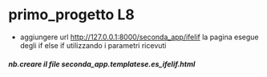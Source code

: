 # primo_progetto L8
 - aggiungere url 
 http://127.0.0.1:8000/seconda_app/ifelif
 la pagina esegue degli if else if utilizzando i parametri ricevuti
 
 ##### nb.creare il file seconda_app.templatese.es_ifelif.html 
 